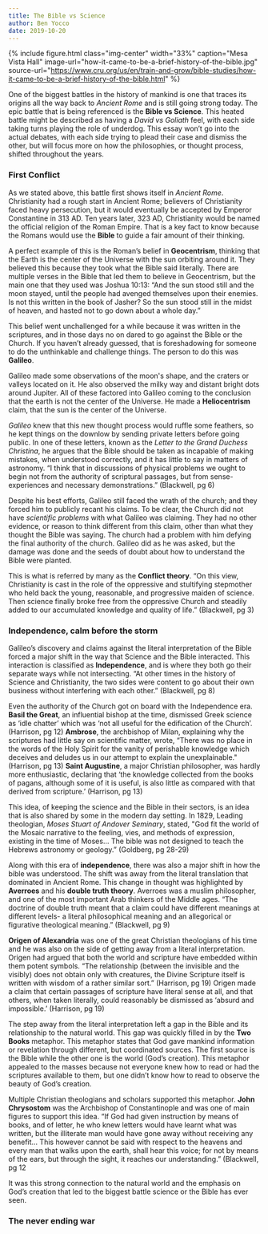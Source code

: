 ```yaml
---
title: The Bible vs Science
author: Ben Yocco
date: 2019-10-20
---
```


{% include figure.html
  class="img-center"
  width="33%"
  caption="Mesa Vista Hall"
  image-url="how-it-came-to-be-a-brief-history-of-the-bible.jpg"
  source-url="https://www.cru.org/us/en/train-and-grow/bible-studies/how-it-came-to-be-a-brief-history-of-the-bible.html"
%}

One of the biggest battles in the history of mankind is one that traces its origins all the way back to _Ancient Rome_ and is still going strong today. The epic battle that is being referenced is the **Bible vs Science**. This heated battle might be described as having a _David vs Goliath_ feel, with each side taking turns playing the role of underdog. This essay won’t go into the actual debates, with each side trying to plead their case and dismiss the other, but will focus more on how the philosophies, or thought process, shifted throughout the years. 

### First Conflict

As we stated above, this battle first shows itself in _Ancient Rome_. Christianity had a rough start in Ancient Rome; believers of Christianity faced heavy persecution, but it would eventually be accepted by Emperor Constantine in 313 AD. Ten years later, 323 AD, Christianity would be named the official religion of the Roman Empire. That is a key fact to know because the Romans would use the **Bible** to guide a fair amount of their thinking.

A perfect example of this is the Roman’s belief in **Geocentrism**, thinking that the Earth is the center of the Universe with the sun orbiting around it. They believed this because they took what the Bible said literally. There are multiple verses in the Bible that led them to believe in Geocentrism, but the main one that they used was Joshua 10:13: “And the sun stood still and the moon stayed, until the people had avenged themselves upon their enemies. Is not this written in the book of Jasher? So the sun stood still in the midst of heaven, and hasted not to go down about a whole day.” 

This belief went unchallenged for a while because it was written in the scriptures, and in those days no on dared to go against the Bible or the Church. If you haven’t already guessed, that is foreshadowing for someone to do the unthinkable and challenge things. The person to do this was **Galileo**. 

Galileo made some observations of the moon's shape, and the craters or valleys located on it. He also observed the milky way and distant bright dots around Jupiter. All of these factored into Galileo coming to the conclusion that the earth is not the center of the Universe. He made a **Heliocentrism** claim, that the sun is the center of the Universe.

_Galileo_ knew that this new thought process would ruffle some feathers, so he kept things on the downlow by sending private letters before going public. In one of these letters, known as the _Letter to the Grand Duchess Christina_, he argues that the Bible should be taken as incapable of making mistakes, when understood correctly, and it has little to say in matters of astronomy. “I think that in discussions of physical problems we ought to begin not from the authority of scriptural passages, but from sense-experiences and necessary demonstrations.” (Blackwell, pg 6)

Despite his best efforts, Galileo still faced the wrath of the church; and they forced him to publicly recant his claims. To be clear, the Church did not have _scientific problems_ with what Galileo was claiming. They had no other evidence, or reason to think different from this claim, other than what they thought the Bible was saying. The church had a problem with him defying the final authority of the church.  Galileo did as he was asked, but the damage was done and the seeds of doubt about how to understand the Bible were planted. 

This is what is referred by many as the **Conflict theory**. “On this view, Christianity is cast in the role of the oppressive and stultifying stepmother who held back the young, reasonable, and progressive maiden of science. Then science finally broke free from the oppressive Church and steadily added to our accumulated knowledge and quality of life.” (Blackwell, pg 3)

### Independence, calm before the storm 

Galileo’s discovery and claims against the literal interpretation of the Bible forced a major shift in the way that Science and the Bible interacted. This interaction is classified as **Independence**, and is where they both go their separate ways while not intersecting. “At other times in the history of Science and Christianity, the two sides were content to go about their own business without interfering with each other.” (Blackwell, pg 8) 

Even the authority of the Church got on board with the Independence era. **Basil the Great**, an influential bishop at the time, dismissed Greek science as ‘idle chatter’ which was ‘not all useful for the edification of the Church’. (Harrison, pg 12) **Ambrose**, the archbishop of Milan, explaining why the scriptures had little say on scientific matter, wrote, “There was no place in the words of the Holy Spirit for the vanity of perishable knowledge which deceives and deludes us in our attempt to explain the unexplainable." (Harrison, pg 13) **Saint Augustine**, a major Christian philosopher, was hardly more enthusiastic, declaring that ‘the knowledge collected from the books of pagans, although some of it is useful, is also little as compared with that derived from scripture.’ (Harrison, pg 13) 

This idea, of keeping the science and the Bible in their sectors, is an idea that is also shared by some in the modern day setting. In 1829, Leading theologian, _Moses Stuart of Andover Seminary_, stated, "God fit the world of the Mosaic narrative to the feeling, vies, and methods of expression, existing in the time of Moses… The bible was not designed to teach the Hebrews astronomy or geology.” (Goldberg, pg 28-29)

Along with this era of **independence**, there was also a major shift in how the bible was understood. The shift was away from the literal translation that dominated in Ancient Rome. This change in thought was highlighted by **Averroes** and his **double truth theory**. Averroes was a muslim philosopher, and one of the most important Arab thinkers of the Middle ages. “The doctrine of double truth meant that a claim could have different meanings at different levels- a literal philosophical meaning and an allegorical or figurative theological meaning.” (Blackwell, pg 9)

**Origen of Alexandria** was one of the great Christian theologians of his time and he was also on the side of getting away from a literal interpretation. Origen had argued that both the world and scripture have embedded within them potent symbols. “The relationship (between the invisible and the visibly) does not obtain only with creatures, the Divine Scripture itself is written with wisdom of a rather similar sort.” (Harrison, pg 19) Origen made a claim that certain passages of scripture have literal sense at all, and that others, when taken literally, could reasonably be dismissed as ‘absurd and impossible.’ (Harrison, pg 19)

The step away from the literal interpretation left a gap in the Bible and its relationship to the natural world. This gap was quickly filled in by the **Two Books** metaphor. This metaphor states that God gave mankind information or revelation through different, but coordinated sources. The first source is the Bible while the other one is the world (God’s creation). This metaphor appealed to the masses because not everyone knew how to read or had the scriptures available to them, but one didn’t know how to read to observe the beauty of God’s creation.

Multiple Christian theologians and scholars supported this metaphor. **John Chrysostom** was the Archbishop of Constantinople and was one of main figures to support this idea. “If God had given instruction by means of books, and of letter, he who knew letters would have learnt what was written, but the illiterate man would have gone away without receiving any benefit… This however cannot be said with respect to the heavens and every man that walks upon the earth, shall hear this voice; for not by means of the ears, but through the sight, it reaches our understanding.” (Blackwell, pg 12

It was this strong connection to the natural world and the emphasis on God’s creation that led to the biggest battle science or the Bible has ever seen.

### The never ending war

